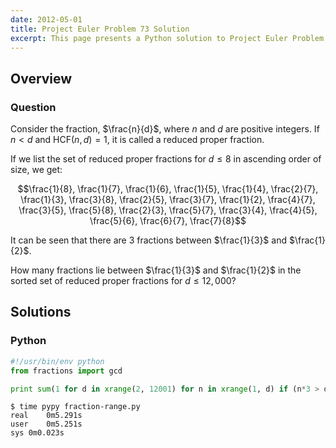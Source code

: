 ```yaml
---
date: 2012-05-01
title: Project Euler Problem 73 Solution
excerpt: This page presents a Python solution to Project Euler Problem 73.
---
```



## Overview


### Question

Consider the fraction, $\frac{n}{d}$, where $n$ and $d$ are positive
integers. If $n \lt d$ and $\mathrm{HCF}(n,d)=1$, it is called a reduced
proper fraction.

If we list the set of reduced proper fractions for $d \leq 8$ in
ascending order of size, we get:

$$\frac{1}{8}, \frac{1}{7}, \frac{1}{6}, \frac{1}{5}, \frac{1}{4}, \frac{2}{7}, \frac{1}{3}, \frac{3}{8}, \frac{2}{5}, \frac{3}{7}, \frac{1}{2}, \frac{4}{7}, \frac{3}{5}, \frac{5}{8}, \frac{2}{3}, \frac{5}{7}, \frac{3}{4}, \frac{4}{5}, \frac{5}{6}, \frac{6}{7}, \frac{7}{8}$$

It can be seen that there are 3 fractions between $\frac{1}{3}$ and
$\frac{1}{2}$.

How many fractions lie between $\frac{1}{3}$ and $\frac{1}{2}$ in the
sorted set of reduced proper fractions for $d \leq 12,000$?






## Solutions

### Python

```python
#!/usr/bin/env python
from fractions import gcd

print sum(1 for d in xrange(2, 12001) for n in xrange(1, d) if (n*3 > d) and (n*2 < d) and gcd(n, d) == 1)

```


```
$ time pypy fraction-range.py
real	0m5.291s
user	0m5.251s
sys	0m0.023s
```


